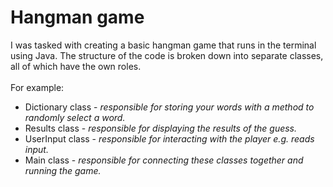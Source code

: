 # Hangman game

I was tasked with creating a basic hangman game that runs in the terminal using Java. The structure of the code is broken down into separate classes, all of which have the own roles. 
<br><br> For example:

* Dictionary class - _responsible for storing your words with a method to randomly select a word._
* Results class - _responsible for displaying the results of the guess._
* UserInput class - _responsible for interacting with the player e.g. reads input._
* Main class - _responsible for connecting these classes together and running the game._
